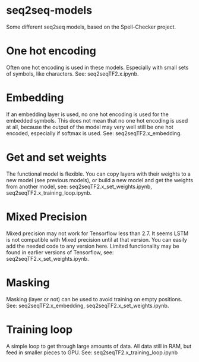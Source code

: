 # seq2seq-models
Some different seq2seq models, based on the Spell-Checker project.

# One hot encoding
Often one hot encoding is used in these models. Especially with small sets of symbols, like characters. See: seq2seqTF2.x.ipynb.

# Embedding
If an embedding layer is used, no one hot encoding is used for the embedded symbols. This does not mean that no one hot encoding is used at all, because the output of the model may very well still be one hot encoded, especially if softmax is used. See: seq2seqTF2.x_embedding.

# Get and set weights
The functional model is flexible. You can copy layers with their weights to a new model (see previous models), or build a new model and get the weights from another model, see: seq2seqTF2.x_set_weights.ipynb, seq2seqTF2.x_training_loop.ipynb.

# Mixed Precision
Mixed precision may not work for Tensorflow less than 2.7. It seems LSTM is not compatible with Mixed precision until at that version. You can easily add the needed code to any version here. Limited functionality may be found in earlier versions of Tensorflow, see: seq2seqTF2.x_set_weights.ipynb.

# Masking
Masking (layer or not) can be used to avoid training on empty positions. See: seq2seqTF2.x_embedding, seq2seqTF2.x_set_weights.ipynb.

# Training loop
A simple loop to get through large amounts of data. All data still in RAM, but feed in smaller pieces to GPU. See: seq2seqTF2.x_training_loop.ipynb

